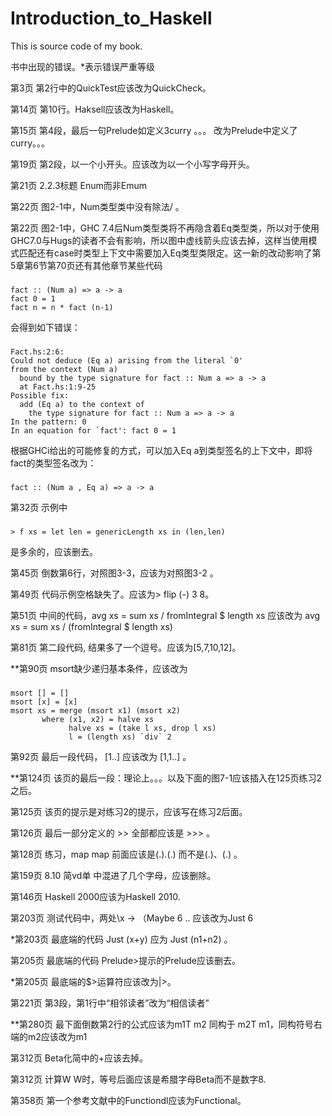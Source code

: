 Introduction_to_Haskell
=======================

This is source code of my book.

书中出现的错误。*表示错误严重等级

第3页 第2行中的QuickTest应该改为QuickCheck。

第14页  第10行。Haksell应该改为Haskell。

第15页  第4段，最后一句Prelude如定义3curry 。。。 改为Prelude中定义了curry。。。

第19页  第2段，以一个小开头。应该改为以一个小写字母开头。

第21页  2.2.3标题 Enum而非Emum

第22页  图2-1中，Num类型类中没有除法/ 。

第22页  图2-1中，GHC 7.4后Num类型类将不再隐含着Eq类型类，所以对于使用GHC7.0与Hugs的读者不会有影响，所以图中虚线箭头应该去掉，这样当使用模式匹配还有case时类型上下文中需要加入Eq类型类限定。这一新的改动影响了第5章第6节第70页还有其他章节某些代码
###
    fact :: (Num a) => a -> a
    fact 0 = 1
    fact n = n * fact (n-1)
会得到如下错误：
### 
    Fact.hs:2:6:
    Could not deduce (Eq a) arising from the literal `0'
    from the context (Num a)
      bound by the type signature for fact :: Num a => a -> a
      at Fact.hs:1:9-25
    Possible fix:
      add (Eq a) to the context of
        the type signature for fact :: Num a => a -> a
    In the pattern: 0
    In an equation for `fact': fact 0 = 1

根据GHCi给出的可能修复的方式，可以加入Eq a到类型签名的上下文中，即将fact的类型签名改为：
###
    fact :: (Num a , Eq a) => a -> a

第32页 示例中 
### 
    > f xs = let len = genericLength xs in (len,len)
    
是多余的，应该删去。

第45页  倒数第6行，对照图3-3，应该为对照图3-2 。

第49页  代码示例空格缺失了。应该为> flip (-) 3 8。

第51页  中间的代码，avg xs = sum xs / fromIntegral $ length xs 应该改为 avg xs = sum xs / (fromIntegral $ length xs)

第81页  第二段代码, 结果多了一个逗号。应该为[5,7,10,12]。

**第90页  msort缺少递归基本条件，应该改为

###
    msort [] = [] 
    msort [x] = [x]
    msort xs = merge (msort x1) (msort x2)
           where (x1, x2) = halve xs
                 halve xs = (take l xs, drop l xs)
                 l = (length xs) `div` 2

第92页  最后一段代码， [1..]  应该改为 [1,1..] 。

**第124页 该页的最后一段：理论上。。。以及下面的图7-1应该插入在125页练习2之后。

第125页 该页的提示是对练习2的提示，应该写在练习2后面。

第126页 最后一部分定义的 >> 全部都应该是 >>> 。

第128页 练习，map map 前面应该是(.).(.) 而不是(.)、(.) 。

第159页 8.10 简vd单 中混进了几个字母，应该删除。

第146页 Haskell 2000应该为Haskell 2010.

第203页 测试代码中，两处\x -> （Maybe 6 .. 应该改为Just 6

*第203页 最底端的代码 Just (x+y) 应为 Just (n1+n2) 。

第205页 最底端的代码 Prelude>提示的Prelude应该删去。

*第205页 最底端的$>运算符应该改为|>。

第221页 第3段，第1行中“相邻读者”改为“相信读者”

**第280页 最下面倒数第2行的公式应该为m1T m2 同构于 m2T m1，同构符号右端的m2应该改为m1

第312页 Beta化简中的+应该去掉。

第312页 计算W W时，等号后面应该是希腊字母Beta而不是数字8.

第358页 第一个参考文献中的Functiondl应该为Functional。
